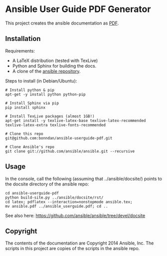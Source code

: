 Ansible User Guide PDF Generator
================================

This project creates the ansible documentation as [PDF](https://github.com/bonndan/ansible-userguide-pdf/raw/master/ansible_userguide.pdf).

Installation
------------

Requirements:

* A LaTeX distribution (tested with TexLive)
* Python and Sphinx for building the docs.
* A clone of the [ansible repository](https://github.com/ansible/ansible).

Steps to install (in Debian/Ubuntu):
   
    # Install python & pip
    apt-get -y install python python-pip
   
    # Install Sphinx via pip
    pip install sphinx
  
    # Install TexLive packages (almost 1GB!)
    apt-get install -y texlive-latex-base texlive-latex-recommended texlive-latex-extra texlive-fonts-recommended
   
    # Clone this repo
    git@github.com:bonndan/ansible-userguide-pdf.git
   
    # Clone Ansible's repo
    git clone git://github.com/ansible/ansible.git --recursive


Usage
-----

In the console, call the following (assuming that ../ansible/docsite/) points to the
docsite directory of the ansible repo:

    cd ansible-userguide-pdf
    python build-site.py ../ansible/docsite/rst/
    cd latex; pdflatex --interaction=nonstopmode ansible.tex;
    mv ansible.pdf ../ansible_userguide.pdf; cd ..

See also here: https://github.com/ansible/ansible/tree/devel/docsite

Copyright
---------

The contents of the documentation are Copyright 2014 Ansible, Inc. The scripts in this 
project are copies of the scripts in the ansible repo.
